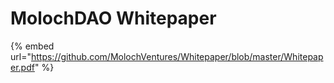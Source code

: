 # MolochDAO Whitepaper

{% embed url="https://github.com/MolochVentures/Whitepaper/blob/master/Whitepaper.pdf" %}
